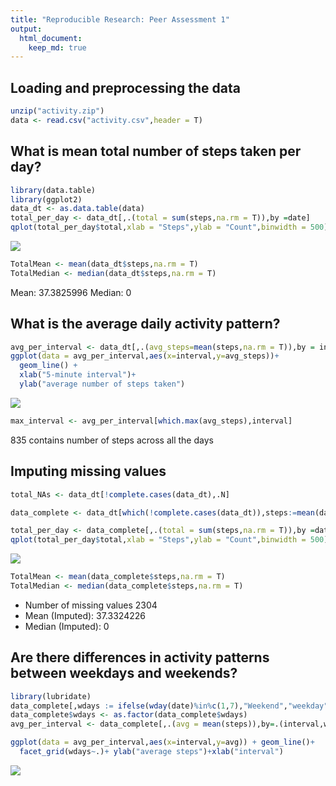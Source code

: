 ```yaml
---
title: "Reproducible Research: Peer Assessment 1"
output: 
  html_document:
    keep_md: true
---
```



## Loading and preprocessing the data

```r
unzip("activity.zip")
data <- read.csv("activity.csv",header = T)
```



## What is mean total number of steps taken per day?

```r
library(data.table)
library(ggplot2)
data_dt <- as.data.table(data)
total_per_day <- data_dt[,.(total = sum(steps,na.rm = T)),by =date]
qplot(total_per_day$total,xlab = "Steps",ylab = "Count",binwidth = 500)
```

![](PA1_template_files/figure-html/unnamed-chunk-2-1.png)<!-- -->

```r
TotalMean <- mean(data_dt$steps,na.rm = T)
TotalMedian <- median(data_dt$steps,na.rm = T)
```
 Mean: 37.3825996
 Median: 0




## What is the average daily activity pattern?

```r
avg_per_interval <- data_dt[,.(avg_steps=mean(steps,na.rm = T)),by = interval]
ggplot(data = avg_per_interval,aes(x=interval,y=avg_steps))+
  geom_line() + 
  xlab("5-minute interval")+
  ylab("average number of steps taken")
```

![](PA1_template_files/figure-html/unnamed-chunk-3-1.png)<!-- -->

```r
max_interval <- avg_per_interval[which.max(avg_steps),interval]
```
835 contains number of steps  across all the days
 


## Imputing missing values

```r
total_NAs <- data_dt[!complete.cases(data_dt),.N]

data_complete <- data_dt[which(!complete.cases(data_dt)),steps:=mean(data_dt$steps,na.rm = T)]

total_per_day <- data_complete[,.(total = sum(steps,na.rm = T)),by =date]
qplot(total_per_day$total,xlab = "Steps",ylab = "Count",binwidth = 500)
```

![](PA1_template_files/figure-html/unnamed-chunk-4-1.png)<!-- -->

```r
TotalMean <- mean(data_complete$steps,na.rm = T)
TotalMedian <- median(data_complete$steps,na.rm = T)
```
* Number of missing values 2304
* Mean (Imputed): 37.3324226
* Median (Imputed):  0


## Are there differences in activity patterns between weekdays and weekends?



```r
library(lubridate)
data_complete[,wdays := ifelse(wday(date)%in%c(1,7),"Weekend","weekday")]
data_complete$wdays <- as.factor(data_complete$wdays)
avg_per_interval <- data_complete[,.(avg = mean(steps)),by=.(interval,wdays)]

ggplot(data = avg_per_interval,aes(x=interval,y=avg)) + geom_line()+
  facet_grid(wdays~.)+ ylab("average steps")+xlab("interval")
```

![](PA1_template_files/figure-html/unnamed-chunk-5-1.png)<!-- -->


